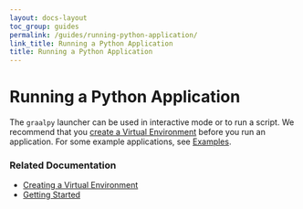 ```yaml
---
layout: docs-layout
toc_group: guides
permalink: /guides/running-python-application/
link_title: Running a Python Application
title: Running a Python Application
---
```


# Running a Python Application

The `graalpy` launcher can be used in interactive mode or to run a script.
We recommend that you [create a Virtual Environment](/guides/creating_a_virtual_environment/) before you run an application.
For some example applications, see [Examples](/examples/).

### Related Documentation
* [Creating a Virtual Environment](/guides/creating_a_virtual_environment/)
* [Getting Started](/getting_started/)